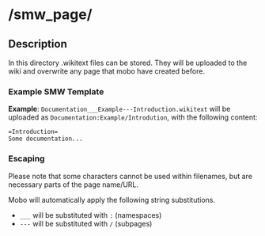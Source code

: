 # /smw_page/
## Description
In this directory .wikitext files can be stored.
They will be uploaded to the wiki and overwrite any page that mobo have created before.

### Example SMW Template
**Example**: `Documentation___Example---Introduction.wikitext` will be uploaded as `Documentation:Example/Introdution`, with the following content:

```
=Introduction=
Some documentation...
```

### Escaping
Please note that some characters cannot be used within filenames, but are necessary parts of the page name/URL.

Mobo will automatically apply the following string substitutions.

* `___` will be substituted with `:` (namespaces)
* `---` will be substituted with `/` (subpages)
